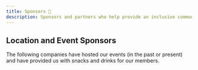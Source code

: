 ```yaml
---
title: Sponsors 💙
description: Sponsors and partners who help provide an inclusive community.
---
```


## Location and Event Sponsors

The following companies have hosted our events (in the past or present) and have provided us with snacks and drinks for our members.
